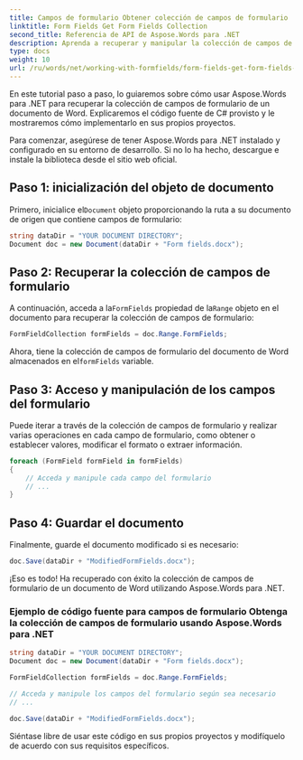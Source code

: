```yaml
---
title: Campos de formulario Obtener colección de campos de formulario
linktitle: Form Fields Get Form Fields Collection
second_title: Referencia de API de Aspose.Words para .NET
description: Aprenda a recuperar y manipular la colección de campos de formulario en documentos de Word usando Aspose.Words para .NET.
type: docs
weight: 10
url: /ru/words/net/working-with-formfields/form-fields-get-form-fields-collection/
---
```


En este tutorial paso a paso, lo guiaremos sobre cómo usar Aspose.Words para .NET para recuperar la colección de campos de formulario de un documento de Word. Explicaremos el código fuente de C# provisto y le mostraremos cómo implementarlo en sus propios proyectos.

Para comenzar, asegúrese de tener Aspose.Words para .NET instalado y configurado en su entorno de desarrollo. Si no lo ha hecho, descargue e instale la biblioteca desde el sitio web oficial.

## Paso 1: inicialización del objeto de documento

 Primero, inicialice el`Document` objeto proporcionando la ruta a su documento de origen que contiene campos de formulario:

```csharp
string dataDir = "YOUR DOCUMENT DIRECTORY";
Document doc = new Document(dataDir + "Form fields.docx");
```

## Paso 2: Recuperar la colección de campos de formulario

 A continuación, acceda a la`FormFields` propiedad de la`Range` objeto en el documento para recuperar la colección de campos de formulario:

```csharp
FormFieldCollection formFields = doc.Range.FormFields;
```

 Ahora, tiene la colección de campos de formulario del documento de Word almacenados en el`formFields` variable.

## Paso 3: Acceso y manipulación de los campos del formulario

Puede iterar a través de la colección de campos de formulario y realizar varias operaciones en cada campo de formulario, como obtener o establecer valores, modificar el formato o extraer información.

```csharp
foreach (FormField formField in formFields)
{
    // Acceda y manipule cada campo del formulario
    // ...
}
```

## Paso 4: Guardar el documento

Finalmente, guarde el documento modificado si es necesario:

```csharp
doc.Save(dataDir + "ModifiedFormFields.docx");
```

¡Eso es todo! Ha recuperado con éxito la colección de campos de formulario de un documento de Word utilizando Aspose.Words para .NET.

### Ejemplo de código fuente para campos de formulario Obtenga la colección de campos de formulario usando Aspose.Words para .NET

```csharp
string dataDir = "YOUR DOCUMENT DIRECTORY";
Document doc = new Document(dataDir + "Form fields.docx");

FormFieldCollection formFields = doc.Range.FormFields;

// Acceda y manipule los campos del formulario según sea necesario
// ...

doc.Save(dataDir + "ModifiedFormFields.docx");
```

Siéntase libre de usar este código en sus propios proyectos y modifíquelo de acuerdo con sus requisitos específicos.